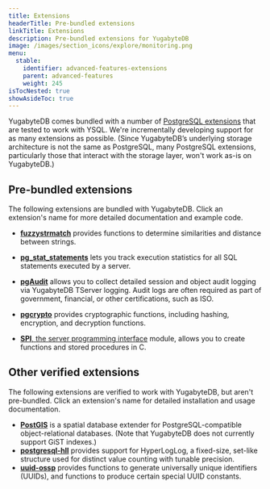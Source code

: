```yaml
---
title: Extensions
headerTitle: Pre-bundled extensions
linkTitle: Extensions
description: Pre-bundled extensions for YugabyteDB
image: /images/section_icons/explore/monitoring.png
menu:
  stable:
    identifier: advanced-features-extensions
    parent: advanced-features
    weight: 245
isTocNested: true
showAsideToc: true
---
```


YugabyteDB comes bundled with a number of [PostgreSQL extensions](/latest/api/ysql/extensions/#pre-bundled-extensions) that are tested to work with YSQL. We're incrementally developing support for as many extensions as possible. (Since YugabyteDB’s underlying storage architecture is not the same as PostgreSQL, many PostgreSQL extensions, particularly those that interact with the storage layer, won't work as-is on YugabyteDB.)

## Pre-bundled extensions

The following extensions are bundled with YugabyteDB. Click an extension's name for more detailed documentation and example code.

* [**fuzzystrmatch**](/latest/api/ysql/extensions/#fuzzystrmatch) provides functions to determine similarities and distance between strings.

<!--
* [orafce](/latest/api/ysql/extensions/#orafce) provides compatibility with Oracle functions and packages that are either missing or implemented differently in YugabyteDB and PostgreSQL. This compatibility layer can help you port your Oracle applications to YugabyteDB.
-->

* [**pg_stat_statements**](/latest/api/ysql/extensions/#pg-stat-statements) lets you track execution statistics for all SQL statements executed by a server.

* [**pgAudit**](/latest/secure/audit-logging/audit-logging-ysql/) allows you to collect detailed session and object audit logging via YugabyteDB TServer logging. Audit logs are often required as part of government, financial, or other certifications, such as ISO.

* [**pgcrypto**](/latest/api/ysql/extensions/#pgcrypto) provides cryptographic functions, including hashing, encryption, and decryption functions.

* [**SPI**, the server programming interface](/latest/api/ysql/extensions/#server-programming-interface-spi-module) module, allows you to create functions and stored procedures in C.

## Other verified extensions

The following extensions are verified to work with YugabyteDB, but aren't pre-bundled. Click an extension's name for detailed installation and usage documentation.

* [**PostGIS**](/latest/api/ysql/extensions/#postgis) is a spatial database extender for PostgreSQL-compatible object-relational databases. (Note that YugabyteDB does not currently support GiST indexes.)
* [**postgresql-hll**](/latest/api/ysql/extensions/#postgresql-hll-postgresql-extension-for-hyperloglog) provides support for HyperLogLog, a fixed-size, set-like structure used for distinct value counting with tunable precision.
* [**uuid-ossp**](/latest/api/ysql/extensions/#uuid-ossp) provides functions to generate universally unique identifiers (UUIDs), and functions to produce certain special UUID constants.
